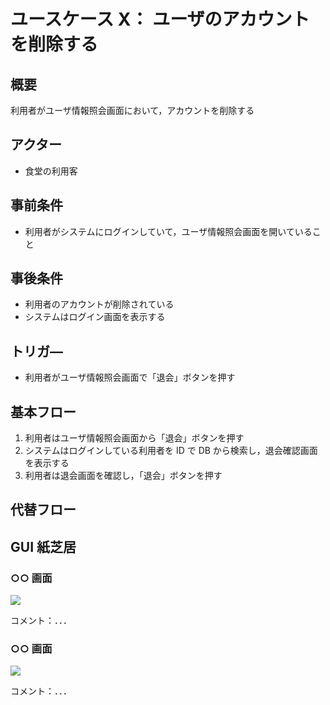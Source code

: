# ユースケース X： ユーザのアカウントを削除する

## 概要

利用者がユーザ情報照会画面において，アカウントを削除する

## アクター

- 食堂の利用客

## 事前条件

- 利用者がシステムにログインしていて，ユーザ情報照会画面を開いていること

## 事後条件

- 利用者のアカウントが削除されている
- システムはログイン画面を表示する

## トリガ―

- 利用者がユーザ情報照会画面で「退会」ボタンを押す

## 基本フロー

1. 利用者はユーザ情報照会画面から「退会」ボタンを押す
2. システムはログインしている利用者を ID で DB から検索し，退会確認画面を表示する
3. 利用者は退会画面を確認し，「退会」ボタンを押す

## 代替フロー

## GUI 紙芝居

### ○○ 画面

<img src="gamen1.png">

コメント：．．．

### ○○ 画面

<img src="gamen2.png">

コメント：．．．
